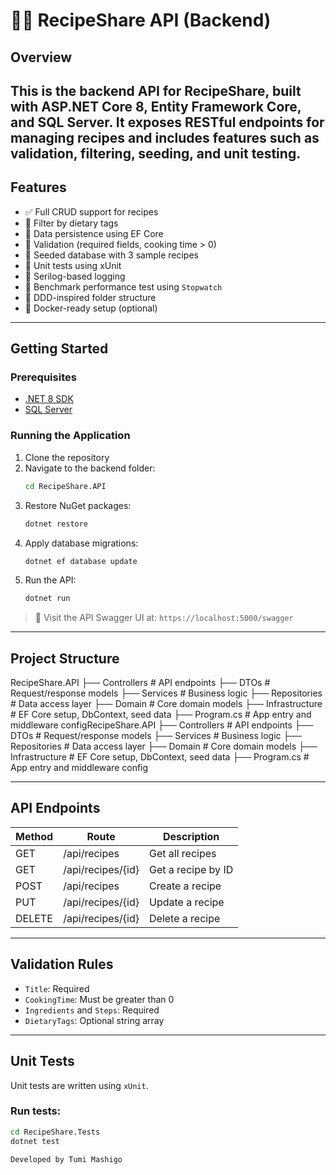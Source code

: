 # 🧑‍🍳 RecipeShare API (Backend)
## Overview
This is the backend API for RecipeShare, built with **ASP.NET Core 8**, **Entity Framework Core**, and **SQL Server**. It exposes RESTful endpoints for managing recipes and includes features such as validation, filtering, seeding, and unit testing.
---
## Features
- ✅ Full CRUD support for recipes
- 🔎 Filter by dietary tags
- 💾 Data persistence using EF Core
- 🧪 Validation (required fields, cooking time > 0)
- 🌱 Seeded database with 3 sample recipes
- 🧪 Unit tests using xUnit
- 🐞 Serilog-based logging
- 🚀 Benchmark performance test using `Stopwatch`
- 🧱 DDD-inspired folder structure
- 🐳 Docker-ready setup (optional)
---
## Getting Started
### Prerequisites
- [.NET 8 SDK](https://dotnet.microsoft.com/download)
- [SQL Server](https://www.microsoft.com/en-us/sql-server)
### Running the Application
1. Clone the repository
2. Navigate to the backend folder:
   ```bash
   cd RecipeShare.API
   ```
3. Restore NuGet packages:
   ```bash
   dotnet restore
   ```
4. Apply database migrations:
   ```bash
   dotnet ef database update
   ```
5. Run the API:
   ```bash
   dotnet run
   ```
> 🧪 Visit the API Swagger UI at: `https://localhost:5000/swagger`
---
## Project Structure
RecipeShare.API
├── Controllers         # API endpoints
├── DTOs                # Request/response models
├── Services            # Business logic
├── Repositories        # Data access layer
├── Domain              # Core domain models
├── Infrastructure      # EF Core setup, DbContext, seed data
├── Program.cs          # App entry and middleware configRecipeShare.API
├── Controllers         # API endpoints
├── DTOs                # Request/response models
├── Services            # Business logic
├── Repositories        # Data access layer
├── Domain              # Core domain models
├── Infrastructure      # EF Core setup, DbContext, seed data
├── Program.cs          # App entry and middleware config

---
## API Endpoints
| Method | Route               | Description        |
|--------|---------------------|--------------------|
| GET    | /api/recipes        | Get all recipes    |
| GET    | /api/recipes/{id}   | Get a recipe by ID |
| POST   | /api/recipes        | Create a recipe    |
| PUT    | /api/recipes/{id}   | Update a recipe    |
| DELETE | /api/recipes/{id}   | Delete a recipe    |
---
## Validation Rules
- `Title`: Required
- `CookingTime`: Must be greater than 0
- `Ingredients` and `Steps`: Required
- `DietaryTags`: Optional string array
---
## Unit Tests
Unit tests are written using `xUnit`.
### Run tests:
```bash
cd RecipeShare.Tests
dotnet test

Developed by Tumi Mashigo
